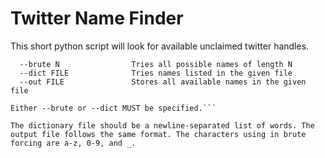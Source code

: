 Twitter Name Finder
===================

This short python script will look for available unclaimed twitter handles.

```Usage: get_names.py [--brute N] [--dict FILE] [--out FILE]
  --brute N                Tries all possible names of length N
  --dict FILE              Tries names listed in the given file
  --out FILE               Stores all available names in the given file

Either --brute or --dict MUST be specified.```

The dictionary file should be a newline-separated list of words. The 
output file follows the same format. The characters using in brute 
forcing are a-z, 0-9, and _.

